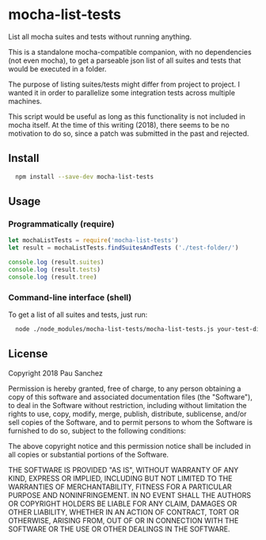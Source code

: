 # mocha-list-tests

List all mocha suites and tests without running anything.

This is a standalone mocha-compatible companion, with no dependencies (not even mocha), to get a parseable json list of all suites and tests that would be executed in a folder.

The purpose of listing suites/tests might differ from project to project. I wanted it in order to parallelize some integration tests across multiple machines.

This script would be useful as long as this functionality is not included in mocha itself. At the time of this writing (2018), there seems to be no motivation to do so, since a patch was submitted in the past and rejected.

## Install

```sh
  npm install --save-dev mocha-list-tests
```

## Usage

### Programmatically (require)

```javascript
let mochaListTests = require('mocha-list-tests')
let result = mochaListTests.findSuitesAndTests ('./test-folder/')

console.log (result.suites)
console.log (result.tests)
console.log (result.tree)
```

### Command-line interface (shell)

To get a list of all suites and tests, just run:

```sh
  node ./node_modules/mocha-list-tests/mocha-list-tests.js your-test-dir/
```

## License

Copyright 2018 Pau Sanchez

Permission is hereby granted, free of charge, to any person obtaining a copy of this software and associated documentation files (the "Software"), to deal in the Software without restriction, including without limitation the rights to use, copy, modify, merge, publish, distribute, sublicense, and/or sell copies of the Software, and to permit persons to whom the Software is furnished to do so, subject to the following conditions:

The above copyright notice and this permission notice shall be included in all copies or substantial portions of the Software.

THE SOFTWARE IS PROVIDED "AS IS", WITHOUT WARRANTY OF ANY KIND, EXPRESS OR IMPLIED, INCLUDING BUT NOT LIMITED TO THE WARRANTIES OF MERCHANTABILITY, FITNESS FOR A PARTICULAR PURPOSE AND NONINFRINGEMENT. IN NO EVENT SHALL THE AUTHORS OR COPYRIGHT HOLDERS BE LIABLE FOR ANY CLAIM, DAMAGES OR OTHER LIABILITY, WHETHER IN AN ACTION OF CONTRACT, TORT OR OTHERWISE, ARISING FROM, OUT OF OR IN CONNECTION WITH THE SOFTWARE OR THE USE OR OTHER DEALINGS IN THE SOFTWARE.
